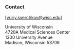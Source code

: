 ### Contact

[yuriy.sverchkov@wisc.edu]

University of Wisconsin  
4720A Medical Sciences Center  
1300 University Avenue  
Madison, Wisconsin 53706